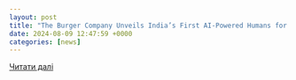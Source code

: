 ```yaml
---
layout: post
title: "The Burger Company Unveils India’s First AI-Powered Humans for a Futuristic QSR Experience"
date: 2024-08-09 12:47:59 +0000
categories: [news]
---
```


[Читати далі](https://cxotoday.com/press-release/the-burger-company-unveils-indias-first-ai-powered-humans-for-a-futuristic-qsr-experience/)
